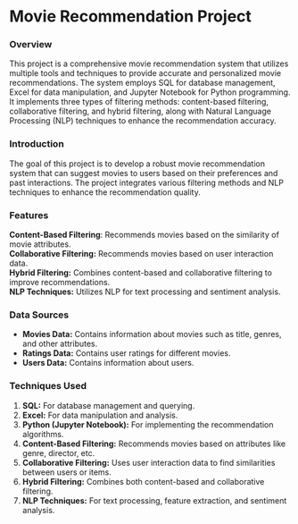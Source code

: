 <h1>Movie Recommendation Project</h1>
<h3>Overview</h3>
This project is a comprehensive movie recommendation system that utilizes multiple tools and techniques to provide accurate and personalized movie recommendations. The system employs SQL for database management, Excel for data manipulation, and Jupyter Notebook for Python programming. It implements three types of filtering methods: content-based filtering, collaborative filtering, and hybrid filtering, along with Natural Language Processing (NLP) techniques to enhance the recommendation accuracy.<br>
<h3>Introduction</h3>
The goal of this project is to develop a robust movie recommendation system that can suggest movies to users based on their preferences and past interactions. The project integrates various filtering methods and NLP techniques to enhance the recommendation quality.<br>

<h3>Features</h3>
<b>Content-Based Filtering</b>: Recommends movies based on the similarity of movie attributes.<br>
<b>Collaborative Filtering:</b> Recommends movies based on user interaction data.<br>
<b>Hybrid Filtering:</b> Combines content-based and collaborative filtering to improve recommendations.<br>
<b>NLP Techniques:</b> Utilizes NLP for text processing and sentiment analysis.<br>
<h3>Data Sources</h3>
<ul>
<li><b>Movies Data:</b> Contains information about movies such as title, genres, and other attributes.</li>
<li><b>Ratings Data:</b> Contains user ratings for different movies.</li>
<li><b>Users Data:</b> Contains information about users.</li>
</ul>
<h3>Techniques Used</h3>
<ol>
<li><b>SQL:</b> For database management and querying.</li>
<li><b>Excel:</b> For data manipulation and analysis.</li>
<li><b>Python (Jupyter Notebook):</b> For implementing the recommendation algorithms.</li>
<li><b>Content-Based Filtering:</b> Recommends movies based on attributes like genre, director, etc.</li>
<li><b>Collaborative Filtering:</b> Uses user interaction data to find similarities between users or items.</li>
<li><b>Hybrid Filtering:</b> Combines both content-based and collaborative filtering.</li>
<li><b>NLP Techniques:</b> For text processing, feature extraction, and sentiment analysis.</li>
